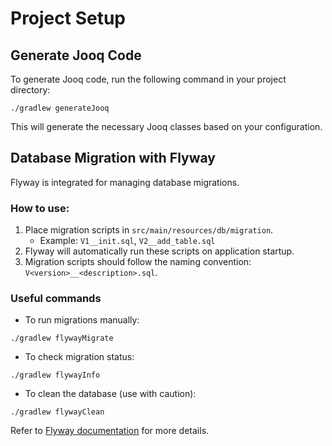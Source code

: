 # Project Setup

## Generate Jooq Code

To generate Jooq code, run the following command in your project directory:

```
./gradlew generateJooq
```

This will generate the necessary Jooq classes based on your configuration.

## Database Migration with Flyway

Flyway is integrated for managing database migrations.

### How to use:
1. Place migration scripts in `src/main/resources/db/migration`.
   - Example: `V1__init.sql`, `V2__add_table.sql`
2. Flyway will automatically run these scripts on application startup.
3. Migration scripts should follow the naming convention: `V<version>__<description>.sql`.

### Useful commands
- To run migrations manually:
```
./gradlew flywayMigrate
```
- To check migration status:
```
./gradlew flywayInfo
```
- To clean the database (use with caution):
```
./gradlew flywayClean
```

Refer to [Flyway documentation](https://flywaydb.org/documentation/) for more details.
